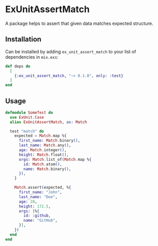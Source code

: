 # ExUnitAssertMatch

A package helps to assert that given data matches expected structure.

## Installation

Can be installed by adding `ex_unit_assert_match` to your list of dependencies in `mix.exs`:

```elixir
def deps do
  [
    {:ex_unit_assert_match, "~> 0.1.0", only: :test}
  ]
end
```

## Usage

```elixir
defmodule SomeTest do
  use ExUnit.Case
  alias ExUnitAssertMatch, as: Match

  test "match" do
    expected = Match.map %{
      first_name: Match.binary(),
      last_name: Match.any(),
      age: Match.integer(),
      height: Match.float(),
      orgs: Match.list_of(Match.map %{
        id: Match.atom(),
        name: Match.binary(),
      }),
    }

    Match.assert(expected, %{
      first_name: "John",
      last_name: "Doe",
      age: 28,
      height: 172.5,
      orgs: [%{
        id: :github,
        name: "GitHub",
      }],
    })
  end
end
```
